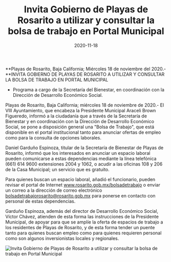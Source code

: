 ﻿---
layout: blog
title:  "Invita Gobierno de Playas de Rosarito a utilizar y consultar la bolsa de trabajo en Portal Municipal"
date:   2020-11-18
categories: rosarito
permalink: /:categories/:title:output_ext
image: /img/cnr/invita-gobierno-de-playas-de-rosarito-a-utilizar-y-consultar-la-bolsa-de-trabajo-en-portal-municipal.jpg
alt: "Rosarito Centro"
autor: "CNR Noticias - Canal 73"
---


**Playas de Rosarito, Baja California;  Miércoles 18 de noviembre del 2020.-**INVITA GOBIERNO DE PLAYAS DE ROSARITO A UTILIZAR Y CONSULTAR LA BOLSA DE TRABAJO EN PORTAL MUNICIPAL


* Programa a cargo de la Secretaría del Bienestar, en coordinación con la Dirección de Desarrollo Económico Social.


Playas de Rosarito, Baja California; miércoles 18 de noviembre de 2020.- El VIII Ayuntamiento, que encabeza la Presidente Municipal Araceli Brown Figueredo, informó a la ciudadanía que a través de la Secretaría de Bienestar y en coordinación con la Dirección de Desarrollo Económico Social, se pone a disposición general una "Bolsa de Trabajo", que está disponible en el portal institucional tanto para anunciar ofertas de empleo como para la consulta de opciones laborales.


Daniel Garduño Espinoza, titular de la Secretaría de Bienestar de Playas de Rosarito, informó que los interesados en anunciar un espacio laboral pueden comunicarse a estas dependencias mediante la línea telefónica (661) 614 9600 extensiones 2004 y 1062, o acudir a las oficinas 108 y 206 de la Casa Municipal; un servicio que es gratuito.


Para quienes buscan un espacio laboral, añadió el funcionario, pueden revisar el portal de Internet www.rosarito.gob.mx/bolsadetrabajo o enviar un correo a la dirección de correo electrónico bolsadetrabajorosarito@rosarito.gob.mx para ponerse en contacto con personal de estas dependencias.


Garduño Espinoza, además del director de Desarrollo Económico Social, Víctor Chávez, atienden de esta forma las instrucciones de la Presidente Municipal, de apoyar para que se amplíe la oferta de espacios de trabajo a los residentes de Playas de Rosarito, y de esta forma tender un puente tanto para quienes buscan empleo como para quienes requieren personal como son algunos inversionistas locales y regionales.

<div id="carouselExampleSlidesOnly" class="carousel slide" data-ride="carousel">
  <div class="carousel-inner">
    <div class="carousel-item active">
       <img class="d-block w-100" src="/img/cnr/invita-gobierno-de-playas-de-rosarito-a-utilizar-y-consultar-la-bolsa-de-trabajo-en-portal-municipal.jpg" loading="lazy"  alt="Invita Gobierno de Playas de Rosarito a utilizar y consultar la bolsa de trabajo en Portal Municipal">
    </div>          
  </div>
</div>